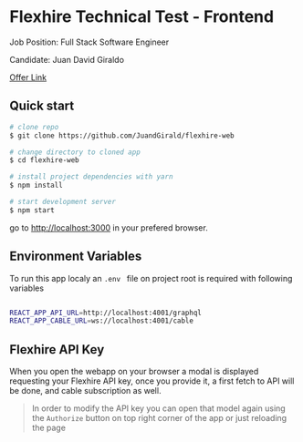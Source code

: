 # Flexhire Technical Test - Frontend

<p>Job Position: Full Stack Software Engineer</p>
<p>Candidate: Juan David Giraldo</p>

[Offer Link](https://flexhire.com/flexhire/full-stack-software-engineer)

## Quick start

```bash
# clone repo
$ git clone https://github.com/JuandGirald/flexhire-web

# change directory to cloned app
$ cd flexhire-web

# install project dependencies with yarn
$ npm install

# start development server
$ npm start
```

go to [http://localhost:3000](http://localhost:3000) in your prefered browser.

## Environment Variables

To run this app localy an `.env ` file on project root is required with following variables

```bash

REACT_APP_API_URL=http://localhost:4001/graphql
REACT_APP_CABLE_URL=ws://localhost:4001/cable

```

## Flexhire API Key

When you open the webapp on your browser a modal is displayed requesting your Flexhire API key, once you provide it, a first fetch to API will be done, and cable subscription as well.

> In order to modify the API key you can open that model again using the `Authorize` button on top right corner of the app or just reloading the page
